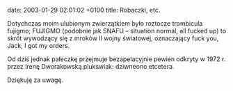 date: 2003-01-29 02:01:02 +0100
title: Robaczki, etc.

Dotychczas moim ulubionym zwierzątkiem było roztocze trombicula fujigmo; FUJIGMO (podobnie jak SNAFU – situation normal, all fucked up) to skrót wywodzący się z mroków II wojny światowej, oznaczający fuck you, Jack, I got my orders.

Od dziś jednak pałeczkę przejmuje bezapelacyjnie pewien odkryty w 1972 r. przez Irenę Dworakowską plukswiak: dziwneono etcetera.

Dziękuję za uwagę.
